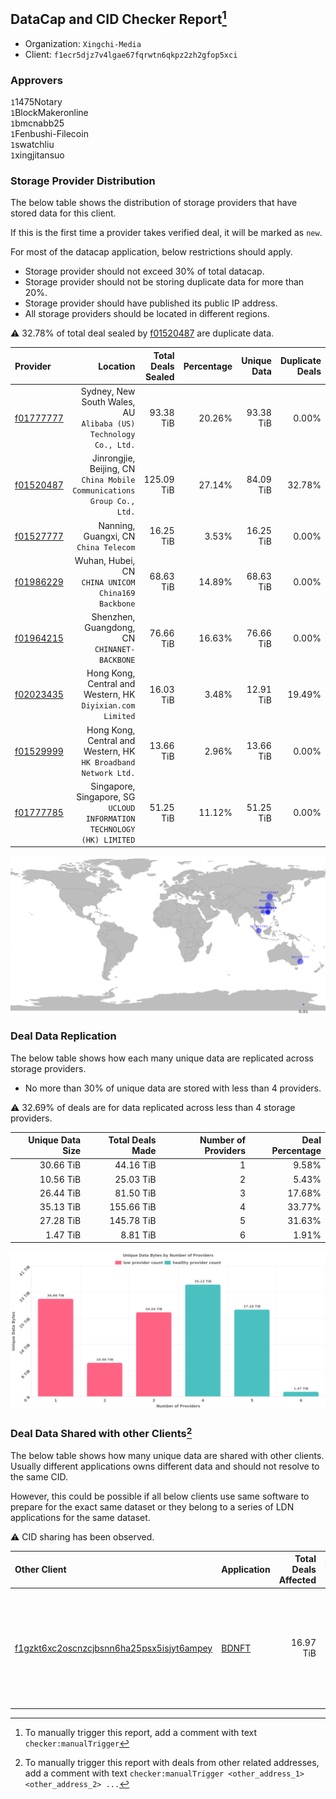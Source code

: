 ## DataCap and CID Checker Report[^1]
 - Organization: `Xingchi-Media`
 - Client: `f1ecr5djz7v4lgae67fqrwtn6qkpz2zh2gfop5xci`
### Approvers
`1`1475Notary<br/>`1`BlockMakeronline<br/>`1`bmcnabb25<br/>`1`Fenbushi-Filecoin<br/>`1`swatchliu<br/>`1`xingjitansuo

### Storage Provider Distribution
The below table shows the distribution of storage providers that have stored data for this client.

If this is the first time a provider takes verified deal, it will be marked as `new`.

For most of the datacap application, below restrictions should apply.
 - Storage provider should not exceed 30% of total datacap.
 - Storage provider should not be storing duplicate data for more than 20%.
 - Storage provider should have published its public IP address.
 - All storage providers should be located in different regions.

⚠️ 32.78% of total deal sealed by [f01520487](https://filfox.info/en/address/f01520487) are duplicate data.

| Provider                                              |                                                                  Location | Total Deals Sealed | Percentage | Unique Data | Duplicate Deals |
| :---------------------------------------------------- | ------------------------------------------------------------------------: | -----------------: | ---------: | ----------: | --------------: |
| [f01777777](https://filfox.info/en/address/f01777777) |       Sydney, New South Wales, AU<br/>`Alibaba (US) Technology Co., Ltd.` |          93.38 TiB |     20.26% |   93.38 TiB |           0.00% |
| [f01520487](https://filfox.info/en/address/f01520487) | Jinrongjie, Beijing, CN<br/>`China Mobile Communications Group Co., Ltd.` |         125.09 TiB |     27.14% |   84.09 TiB |          32.78% |
| [f01527777](https://filfox.info/en/address/f01527777) |                                  Nanning, Guangxi, CN<br/>`China Telecom` |          16.25 TiB |      3.53% |   16.25 TiB |           0.00% |
| [f01986229](https://filfox.info/en/address/f01986229) |                     Wuhan, Hubei, CN<br/>`CHINA UNICOM China169 Backbone` |          68.63 TiB |     14.89% |   68.63 TiB |           0.00% |
| [f01964215](https://filfox.info/en/address/f01964215) |                           Shenzhen, Guangdong, CN<br/>`CHINANET-BACKBONE` |          76.66 TiB |     16.63% |   76.66 TiB |           0.00% |
| [f02023435](https://filfox.info/en/address/f02023435) |             Hong Kong, Central and Western, HK<br/>`Diyixian.com Limited` |          16.03 TiB |      3.48% |   12.91 TiB |          19.49% |
| [f01529999](https://filfox.info/en/address/f01529999) |        Hong Kong, Central and Western, HK<br/>`HK Broadband Network Ltd.` |          13.66 TiB |      2.96% |   13.66 TiB |           0.00% |
| [f01777785](https://filfox.info/en/address/f01777785) | Singapore, Singapore, SG<br/>`UCLOUD INFORMATION TECHNOLOGY (HK) LIMITED` |          51.25 TiB |     11.12% |   51.25 TiB |           0.00% |

<img src="https://raw.githubusercontent.com/data-preservation-programs/filplus-checker-assets/main/filecoin-project/filecoin-plus-large-datasets/issues/1059/1677071160171.png"/>

### Deal Data Replication
The below table shows how each many unique data are replicated across storage providers.

- No more than 30% of unique data are stored with less than 4 providers.

⚠️ 32.69% of deals are for data replicated across less than 4 storage providers.

| Unique Data Size | Total Deals Made | Number of Providers | Deal Percentage |
| ---------------: | ---------------: | ------------------: | --------------: |
|        30.66 TiB |        44.16 TiB |                   1 |           9.58% |
|        10.56 TiB |        25.03 TiB |                   2 |           5.43% |
|        26.44 TiB |        81.50 TiB |                   3 |          17.68% |
|        35.13 TiB |       155.66 TiB |                   4 |          33.77% |
|        27.28 TiB |       145.78 TiB |                   5 |          31.63% |
|         1.47 TiB |         8.81 TiB |                   6 |           1.91% |

<img src="https://raw.githubusercontent.com/data-preservation-programs/filplus-checker-assets/main/filecoin-project/filecoin-plus-large-datasets/issues/1059/1677071160972.png"/>

### Deal Data Shared with other Clients[^3]
The below table shows how many unique data are shared with other clients.
Usually different applications owns different data and should not resolve to the same CID.

However, this could be possible if all below clients use same software to prepare for the exact same dataset or they belong to a series of LDN applications for the same dataset.

⚠️ CID sharing has been observed.

| Other Client                                                                                                          | Application                                                                          | Total Deals Affected | Unique CIDs | Approvers                                                                                                                                                             |
| :-------------------------------------------------------------------------------------------------------------------- | :----------------------------------------------------------------------------------- | -------------------: | ----------: | :-------------------------------------------------------------------------------------------------------------------------------------------------------------------- |
| [f1gzkt6xc2oscnzcjbsnn6ha25psx5isjyt6ampey](https://filfox.info/en/address/f1gzkt6xc2oscnzcjbsnn6ha25psx5isjyt6ampey) | [BDNFT](https://github.com/filecoin-project/filecoin-plus-large-datasets/issues/394) |            16.97 TiB |         543 | `2`fireflyHZ<br/>`1`Joss-Hua<br/>`4`kernelogic<br/>`1`liyunzhi-666<br/>`1`NDLABS-OFFICE<br/>`3`newwebgroup<br/>`1`psh0691<br/>`1`stcouldlisa<br/>`2`Tom-OriginStorage |

[^1]: To manually trigger this report, add a comment with text `checker:manualTrigger`

[^2]: Deals from those addresses are combined into this report as they are specified with `checker:manualTrigger`

[^3]: To manually trigger this report with deals from other related addresses, add a comment with text `checker:manualTrigger <other_address_1> <other_address_2> ...`
